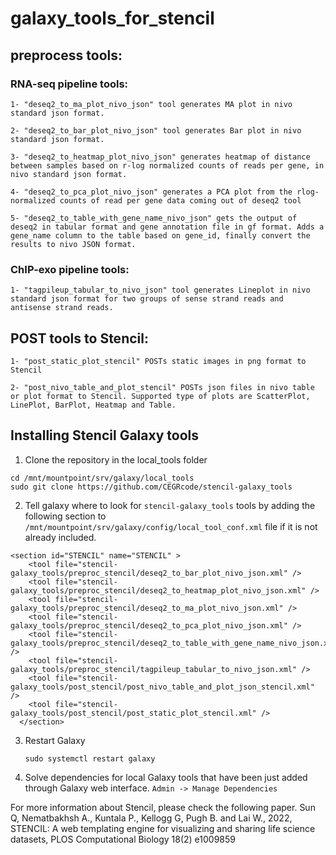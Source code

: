 # galaxy_tools_for_stencil

## preprocess tools: ##

  ### RNA-seq pipeline tools: ###

    1- "deseq2_to_ma_plot_nivo_json" tool generates MA plot in nivo standard json format.

    2- "deseq2_to_bar_plot_nivo_json" tool generates Bar plot in nivo standard json format.

    3- "deseq2_to_heatmap_plot_nivo_json" generates heatmap of distance between samples based on r-log normalized counts of reads per gene, in nivo standard json format. 

    4- "deseq2_to_pca_plot_nivo_json" generates a PCA plot from the rlog-normalized counts of read per gene data coming out of deseq2 tool 

    5- "deseq2_to_table_with_gene_name_nivo_json" gets the output of deseq2 in tabular format and gene annotation file in gf format. Adds a gene_name column to the table based on gene_id, finally convert the results to nivo JSON format.
  
  ### ChIP-exo pipeline tools: ###

    1- "tagpileup_tabular_to_nivo_json" tool generates Lineplot in nivo standard json format for two groups of sense strand reads and antisense strand reads.


## POST tools to Stencil: ##

    1- "post_static_plot_stencil" POSTs static images in png format to Stencil

    2- "post_nivo_table_and_plot_stencil" POSTs json files in nivo table or plot format to Stencil. Supported type of plots are ScatterPlot, LinePlot, BarPlot, Heatmap and Table.

## Installing Stencil Galaxy tools 
1. Clone the repository in the local_tools folder
```
cd /mnt/mountpoint/srv/galaxy/local_tools
sudo git clone https://github.com/CEGRcode/stencil-galaxy_tools
```

2. Tell galaxy where to look for `stencil-galaxy_tools` tools by adding the following section to `/mnt/mountpoint/srv/galaxy/config/local_tool_conf.xml` file if it is not already included.

```
<section id="STENCIL" name="STENCIL" >
    <tool file="stencil-galaxy_tools/preproc_stencil/deseq2_to_bar_plot_nivo_json.xml" />
    <tool file="stencil-galaxy_tools/preproc_stencil/deseq2_to_heatmap_plot_nivo_json.xml" />
    <tool file="stencil-galaxy_tools/preproc_stencil/deseq2_to_ma_plot_nivo_json.xml" />
    <tool file="stencil-galaxy_tools/preproc_stencil/deseq2_to_pca_plot_nivo_json.xml" />
    <tool file="stencil-galaxy_tools/preproc_stencil/deseq2_to_table_with_gene_name_nivo_json.xml" />
    <tool file="stencil-galaxy_tools/preproc_stencil/tagpileup_tabular_to_nivo_json.xml" />
    <tool file="stencil-galaxy_tools/post_stencil/post_nivo_table_and_plot_json_stencil.xml" />
    <tool file="stencil-galaxy_tools/post_stencil/post_static_plot_stencil.xml" />
  </section>
```

3. Restart Galaxy

    ```
    sudo systemctl restart galaxy
    ```
 
4. Solve dependencies for local Galaxy tools that have been just added through Galaxy web interface. `Admin -> Manage Dependencies`

For more information about Stencil, please check the following paper.
Sun Q, Nematbakhsh A., Kuntala P., Kellogg G, Pugh B. and Lai W., 2022, STENCIL: A web templating engine for visualizing and sharing life science datasets, PLOS Computational Biology 18(2) e1009859
